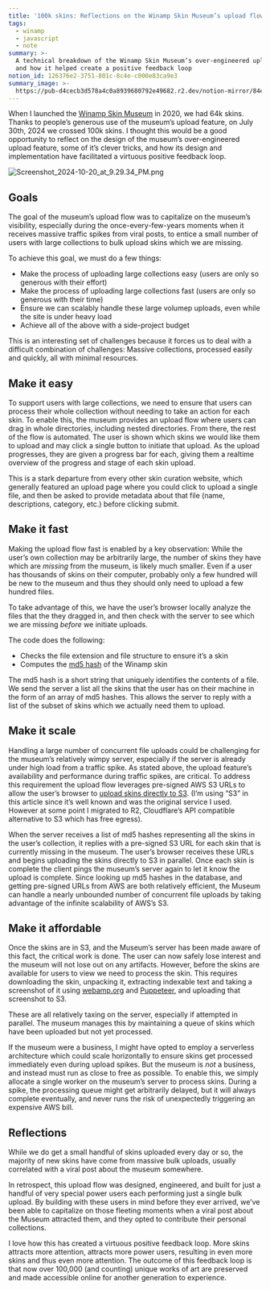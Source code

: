 ```yaml
---
title: '100k skins: Reflections on the Winamp Skin Museum’s upload flow'
tags:
  - winamp
  - javascript
  - note
summary: >-
  A technical breakdown of the Winamp Skin Museum’s over-engineered upload flow,
  and how it helped create a positive feedback loop
notion_id: 126376e2-3751-801c-8c4e-c000e83ca9e3
summary_image: >-
  https://pub-d4cecb3d578a4c0a8939680792e49682.r2.dev/notion-mirror/84ebb48c-616a-4f51-ae9a-991a4e0a7e9b/bc13baf2-e89c-4a99-a4b6-08f53e12e901/Screenshot_2024-10-20_at_9.29.34_PM.png
---
```

When I launched the [Winamp Skin Museum](https://jordaneldredge.com/blog/winamp-skin-musuem/) in 2020, we had 64k skins. Thanks to people’s generous use of the museum’s upload feature, on July 30th, 2024 we crossed 100k skins. I thought this would be a good opportunity to reflect on the design of the museum’s over-engineered upload feature, some of it’s clever tricks, and how its design and implementation have facilitated a virtuous positive feedback loop.

![Screenshot\_2024-10-20\_at\_9.29.34\_PM.png](https://pub-d4cecb3d578a4c0a8939680792e49682.r2.dev/notion-mirror/84ebb48c-616a-4f51-ae9a-991a4e0a7e9b/bc13baf2-e89c-4a99-a4b6-08f53e12e901/Screenshot_2024-10-20_at_9.29.34_PM.png)

## Goals

The goal of the museum’s upload flow was to capitalize on the museum’s visibility, especially during the once-every-few-years moments when it receives massive traffic spikes from viral posts, to entice a small number of users with large collections to bulk upload skins which we are missing.

To achieve this goal, we must do a few things:

- Make the process of uploading large collections easy (users are only so generous with their effort)
- Make the process of uploading large collections fast (users are only so generous with their time)
- Ensure we can scalably handle these large volumep uploads, even while the site is under heavy load
- Achieve all of the above with a side-project budget

This is an interesting set of challenges because it forces us to deal with a difficult combination of challenges: Massive collections, processed easily and quickly, all with minimal resources.

## Make it easy

To support users with large collections, we need to ensure that users can process their whole collection without needing to take an action for each skin. To enable this, the museum provides an upload flow where users can drag in whole directories, including nested directories. From there, the rest of the flow is automated. The user is shown which skins we would like them to upload and may click a single button to initiate that upload. As the upload progresses, they are given a progress bar for each, giving them a realtime overview of the progress and stage of each skin upload.

This is a stark departure from every other skin curation website, which generally featured an upload page where you could click to upload a single file, and then be asked to provide metadata about that file (name, descriptions, category, etc.) before clicking submit.

## Make it fast

Making the upload flow fast is enabled by a key observation: While the user’s own collection may be arbitrarily large, the number of skins they have which are _missing_ from the museum, is likely much smaller. Even if a user has thousands of skins on their computer, probably only a few hundred will be new to the museum and thus they should only need to upload a few hundred files.

To take advantage of this, we have the user’s browser locally analyze the files that the they dragged in, and then check with the server to see which we are missing _before_ we initiate uploads.

The code does the following:

- Checks the file extension and file structure to ensure it’s a skin
- Computes the [md5 hash](https://en.wikipedia.org/wiki/MD5) of the Winamp skin

The md5 hash is a short string that uniquely identifies the contents of a file. We send the server a list all the skins that the user has on their machine in the form of an array of md5 hashes. This allows the server to reply with a list of the subset of skins which we actually need them to upload.

## Make it scale

Handling a large number of concurrent file uploads could be challenging for the museum’s relatively wimpy server, especially if the server is already under high load from a traffic spike. As stated above, the upload feature’s availability and performance during traffic spikes, are critical. To address this requirement the upload flow leverages pre-signed AWS S3 URLs to allow the user’s browser to [upload skins directly to S3](https://aws.amazon.com/blogs/compute/uploading-to-amazon-s3-directly-from-a-web-or-mobile-application/). (I’m using “S3” in this article since it’s well known and was the original service I used. However at some point I migrated to R2, Cloudflare’s API compatible alternative to S3 which has free egress).

When the server receives a list of md5 hashes representing all the skins in the user’s collection, it replies with a pre-signed S3 URL for each skin that is currently missing in the museum. The user’s browser receives these URLs and begins uploading the skins directly to S3 in parallel. Once each skin is complete the client pings the museum’s server again to let it know the upload is complete. Since looking up md5 hashes in the database, and getting pre-signed URLs from AWS are both relatively efficient, the Museum can handle a nearly unbounded number of concurrent file uploads by taking advantage of the infinite scalability of AWS’s S3.

## Make it affordable

Once the skins are in S3, and the Museum’s server has been made aware of this fact, the critical work is done. The user can now safely lose interest and the museum will not lose out on any artifacts. However, before the skins are available for users to view we need to process the skin. This requires downloading the skin, unpacking it, extracting indexable text and taking a screenshot of it using [webamp.org](http://webamp.org/) and [Puppeteer](https://pptr.dev/), and uploading that screenshot to S3.

These are all relatively taxing on the server, especially if attempted in parallel. The museum manages this by maintaining a queue of skins which have been uploaded but not yet processed.

If the museum were a business, I might have opted to employ a serverless architecture which could scale horizontally to ensure skins get processed immediately even during upload spikes. But the museum is _not_ a business, and instead must run as close to free as possible. To enable this, we simply allocate a single worker on the museum’s server to process skins. During a spike, the processing queue might get arbitrarily delayed, but it will always complete eventually, and never runs the risk of unexpectedly triggering an expensive AWS bill.

## Reflections

While we do get a small handful of skins uploaded every day or so, the majority of new skins have come from massive bulk uploads, usually correlated with a viral post about the museum somewhere.

In retrospect, this upload flow was designed, engineered, and built for just a handful of very special power users each performing just a single bulk upload. By building with these users in mind before they ever arrived, we’ve been able to capitalize on those fleeting moments when a viral post about the Museum attracted them, and they opted to contribute their personal collections.

I love how this has created a virtuous positive feedback loop. More skins attracts more attention, attracts more power users, resulting in even more skins and thus even more attention. The outcome of this feedback loop is that now over 100,000 (and counting) unique works of art are preserved and made accessible online for another generation to experience.
